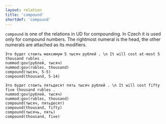 ```yaml
---
layout: relation
title: 'compound'
shortdef: 'compound'
---
```


`compound` is one of the relations in UD for compounding.
In Czech it is used only for compound numbers.
The rightmost numeral is the head, the other numerals are attached as its modifiers.

~~~ sdparse
Это будет стоить максимум 5 тысяч рублей . \n It will cost at-most 5 thousand rubles .
nummod:gov(рублей, тысяч)
nummod:gov(rubles, thousand)
compound(тысяч, 5-5)
compound(thousand, 5-14)
~~~

~~~ sdparse
Это будет стоить пятьдесят пять тысяч рублей . \n It will cost fifty five thousand rubles .
nummod:gov(рублей, тысяч)
nummod:gov(rubles, thousand)
compound(тысяч, пятьдесят)
compound(thousand, fifty)
compound(тысячь, пять)
compound(thousand, five)
~~~
